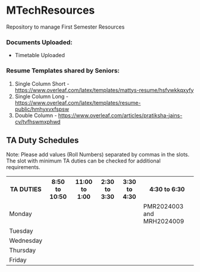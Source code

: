 # MTechResources
Repository to manage First Semester Resources

### Documents Uploaded:
 - Timetable Uploaded

### Resume Templates shared by Seniors:
1. Single Column Short - https://www.overleaf.com/latex/templates/mattys-resume/hsfvwkkqxyfy
2. Single Column Long - https://www.overleaf.com/latex/templates/resume-public/hmhyxvxfspsw
3. Double Column - https://www.overleaf.com/articles/pratiksha-jains-cv/tvfhswmxphwd

## TA Duty Schedules
Note: Please add values (Roll Numbers) separated by commas in the slots. The slot with minimum TA duties can be checked for additional requirements.

<table>
 <tr>
  <th>TA DUTIES</th>
  <th>8:50 to 10:50</th>
  <th>11:00 to 1:00</th>
  <th>2:30 to 3:30</th>
  <th>3:30 to 4:30</th>
  <th>4:30 to 6:30</th>
 </tr>
 <tr>
  <td>Monday</td>
  <td></td>
  <td></td>
  <td></td>
  <td></td>
  <td>PMR2024003 and MRH2024009</td>
 </tr>
 <tr>
  <td>Tuesday</td>
  <td></td>
  <td></td>
  <td></td>
  <td></td>
  <td></td>
 </tr>
 <tr>
  <td>Wednesday</td>
  <td></td>
  <td></td>
  <td></td>
  <td></td>
  <td></td>
 </tr>
 <tr>
  <td>Thursday</td>
  <td></td>
  <td></td>
  <td></td>
  <td></td>
  <td></td>
 </tr>
 <tr>
  <td>Friday</td>
  <td></td>
  <td></td>
  <td></td>
  <td></td>
  <td></td>
 </tr>
 
</table>
